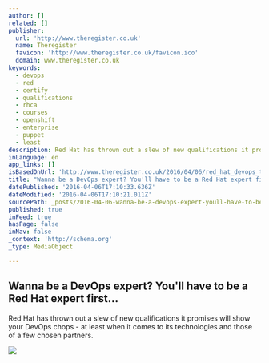 ```yaml
---
author: []
related: []
publisher:
  url: 'http://www.theregister.co.uk'
  name: Theregister
  favicon: 'http://www.theregister.co.uk/favicon.ico'
  domain: www.theregister.co.uk
keywords:
  - devops
  - red
  - certify
  - qualifications
  - rhca
  - courses
  - openshift
  - enterprise
  - puppet
  - least
description: Red Hat has thrown out a slew of new qualifications it promises will show your DevOps chops - at least when it comes to its technologies and those of a few chosen partners.
inLanguage: en
app_links: []
isBasedOnUrl: 'http://www.theregister.co.uk/2016/04/06/red_hat_devops_training/'
title: "Wanna be a DevOps expert? You'll have to be a Red Hat expert first..."
datePublished: '2016-04-06T17:10:33.636Z'
dateModified: '2016-04-06T17:10:21.011Z'
sourcePath: _posts/2016-04-06-wanna-be-a-devops-expert-youll-have-to-be-a-red-hat-expert.md
published: true
inFeed: true
hasPage: false
inNav: false
_context: 'http://schema.org'
_type: MediaObject

---
```

<article style=""><h1>Wanna be a DevOps expert? You'll have to be a Red Hat expert first...</h1><p>Red Hat has thrown out a slew of new qualifications it promises will show your DevOps chops - at least when it comes to its technologies and those of a few chosen partners.</p><img src="https://regmedia.co.uk/2015/06/23/red_hat_648.jpg?x=1200&amp;y=794" /></article>
